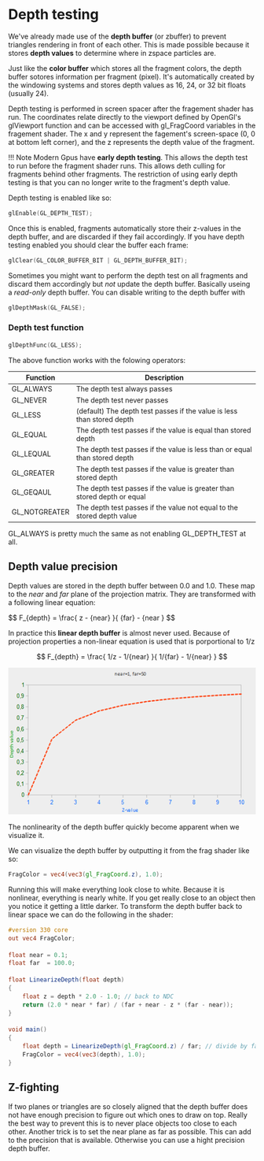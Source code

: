 # Depth testing

We've already made use of the **depth buffer** (or zbuffer) to prevent triangles rendering in front of each other. This is made possible because it stores **depth values** to determine where in zspace particles are. 

Just like the **color buffer** which stores all the fragment colors, the depth buffer sotores information per fragment (pixel). It's automatically created by the windowing systems and stores depth values as 16, 24, or 32 bit floats (usually 24). 

Depth testing is performed in screen spacer after the fragement shader has run. The coordinates relate directly to the viewport defined by OpenGl's glViewport function and can be accessed with gl_FragCoord variables in the fragement shader. The x and y represent the fagement's screen-space (0, 0 at bottom left corner), and the z represents the depth value of the fragment. 

!!! Note
    Modern Gpus have **early depth testing**. This allows the depth test to run before the fragment shader runs. This allows deth culling for fragments behind other fragments. The restriction of using early depth testing is that you can no longer write to the fragment's depth value. 

Depth testing is enabled like so:

```cpp
glEnable(GL_DEPTH_TEST);
```

Once this is enabled, fragments automatically store their z-values in the depth buffer, and are discarded if they fail accordingly. If you have depth testing enabled you should clear the buffer each frame:
```cpp
glClear(GL_COLOR_BUFFER_BIT | GL_DEPTH_BUFFER_BIT);
```

Sometimes you might want to perform the depth test on all fragments and discard them accordingly but *not* update the depth buffer. Basically useing a *read-only* depth buffer. You can disable writing to the depth buffer with 

```cpp
glDepthMask(GL_FALSE);
```

### Depth test function

```cpp
glDepthFunc(GL_LESS);
```

The above function works with the folowing operators:

| Function | Description | 
| -- | -- |
| GL_ALWAYS |  The depth test always passes | 
| GL_NEVER | The depth test never passes | 
| GL_LESS | (default) The depth test passes if the value is less than stored depth |  
| GL_EQUAL | The depth test passes if the value is equal than stored depth |  
| GL_LEQUAL | The depth test passes if the value is less than or equal than stored depth |  
| GL_GREATER| The depth test passes if the value is greater than stored depth |  
| GL_GEQAUL | The depth test passes if the value is greater than stored depth or equal |  
| GL_NOTGREATER| The depth test passes if the value not equal to the stored depth value|  

GL_ALWAYS is pretty much the same as not enabling GL_DEPTH_TEST at all. 

## Depth value precision

Depth values are stored in the depth buffer between 0.0 and 1.0. These map to the *near* and *far* plane of the projection matrix. They are transformed with a following linear equation:

$$
F_{depth} = \frac{
    z - {near}
}{
    {far} - {near
}
$$

In practice this **linear depth buffer** is almost never used. Because of projection properties a non-linear equation is used that is porportional to 1/z


$$
F_{depth} = \frac{
    1/z - 1/{near}
}{
    1/{far} - 1/{near}
}
$$

![depth_nonlinear_graph](./depth_non_linear_graph.png)

The nonlinearity of the depth buffer quickly become apparent when we visualize it. 

We can visualize the depth buffer by outputting it from the frag shader like so:

```GLSL
FragColor = vec4(vec3(gl_FragCoord.z), 1.0);
```

Running this will make everything look close to white. Because it is nonlinear, everything is nearly white. If you get really close to an object then you notice it getting a little darker. To transform the depth buffer back to linear space we can do the following in the shader:

```GLSL
#version 330 core
out vec4 FragColor;

float near = 0.1; 
float far  = 100.0; 
  
float LinearizeDepth(float depth) 
{
    float z = depth * 2.0 - 1.0; // back to NDC 
    return (2.0 * near * far) / (far + near - z * (far - near));	
}

void main()
{             
    float depth = LinearizeDepth(gl_FragCoord.z) / far; // divide by far for demonstration
    FragColor = vec4(vec3(depth), 1.0);
}
```

## Z-fighting

If two planes or triangles are so closely aligned that the depth buffer does not have enough precision to figure out which ones to draw on top. Really the best way to prevent this is to never place objects too close to each other. Another trick is to set the near plane as far as possible. This can add to the precision that is available. Otherwise you can use a hight precision depth buffer. 



